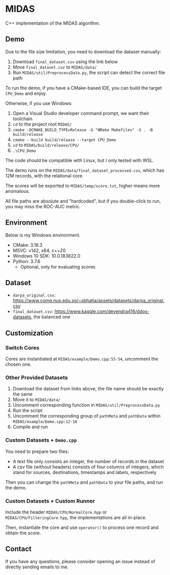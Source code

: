 # MIDAS

C++ implementation of the MIDAS algorithm.

## Demo

Due to the file size limitation, you need to download the dataset manually:

1. Download `final_dataset.csv` using the link below
2. Move `final_dataset.csv` to `MIDAS/data/`
3. Run `MIDAS/util/PreprocessData.py`, the script can detect the correct file path

To run the demo, if you have a CMake-based IDE, you can build the target `CPU_Demo` and enjoy.

Otherwise, if you use Windows:

1. Open a Visual Studio developer command prompt, we want their toolchain
2. `cd` to the project root `MIDAS/`
3. `cmake -DCMAKE_BUILD_TYPE=Release -G "NMake Makefiles" -S . -B build/release`
4. `cmake --build build/release --target CPU_Demo`
5. `cd` to `MIDAS/build/release/CPU/`
6. `.\CPU_Demo`

The code should be compatible with Linux, but I only tested with WSL.

The demo runs on the `MIDAS/data/final_dataset_processed.csv`, which has 12M records, with the relational core.

The scores will be exported to `MIDAS/temp/score.txt`, higher means more anomalous.

All file paths are absolute and "hardcoded", but if you double-click to run, you may miss the ROC-AUC metric.

## Environment

Below is my Windows environment.

- CMake: 3.16.3
- MSVC: v142, x64, c++20
- Windows 10 SDK: 10.0.183622.0
- Python: 3.7.6
  - Optional, only for evaluating scores

## Dataset

- `darpa_original.csv`: <https://www.comp.nus.edu.sg/~sbhatia/assets/datasets/darpa_original.csv>
- `final_dataset.csv`: <https://www.kaggle.com/devendra416/ddos-datasets>, the balanced one

## Customization

### Switch Cores

Cores are instantiated at `MIDAS/example/Demo.cpp:53-54`, uncomment the chosen one.

### Other Provided Datasets

1. Download the dataset from links above, the file name should be exactly the same
1. Move it to `MIDAS/data/`
1. Uncomment corresponding function in `MIDAS/util/PreprocessData.py`
1. Run the script
1. Uncomment the corresponding group of `pathMeta` and `pathData` within `MIDAS/example/Demo.cpp:12-18`
1. Compile and run

### Custom Datasets + `Demo.cpp`

You need to prepare two files:
- A text file only consists an integer, the number of records in the dataset
- A csv file (without headers) consists of four columns of integers, which stand for sources, destinations, timestamps and labels, respectively

Then you can change the `pathMeta` and `pathData` to your file paths, and run the demo.

### Custom Datasets + Custom Runner

Include the header `MIDAS/CPU/NormalCore.hpp` or `MIDAS/CPU/FilteringCore.hpp`, the implementations are all in-place.

Then, instantiate the core and use `operator()` to process one record and obtain the score.

## Contact

If you have any questions, please consider opening an issue instead of directly sending emails to me.